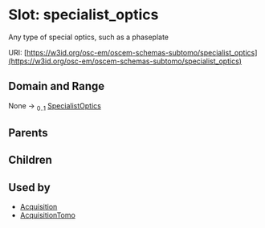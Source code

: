 
# Slot: specialist_optics

Any type of special optics, such as a phaseplate

URI: [https://w3id.org/osc-em/oscem-schemas-subtomo/specialist_optics](https://w3id.org/osc-em/oscem-schemas-subtomo/specialist_optics)


## Domain and Range

None &#8594;  <sub>0..1</sub> [SpecialistOptics](SpecialistOptics.md)

## Parents


## Children


## Used by

 * [Acquisition](Acquisition.md)
 * [AcquisitionTomo](AcquisitionTomo.md)
